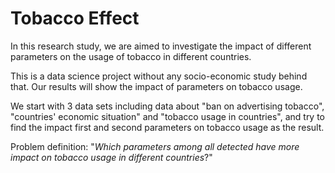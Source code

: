 
# Tobacco Effect

In this research study, we are aimed to investigate the impact of different parameters on the usage of tobacco in different countries.

This is a data science project without any socio-economic study behind that. Our results will show the impact of parameters on tobacco usage.

We start with 3 data sets including data about "ban on advertising tobacco", "countries' economic situation" and "tobacco usage in countries", and try to find the impact first and second parameters on tobacco usage as the result.

Problem definition: "*Which parameters among all detected have more impact on tobacco usage in different countries*?"
